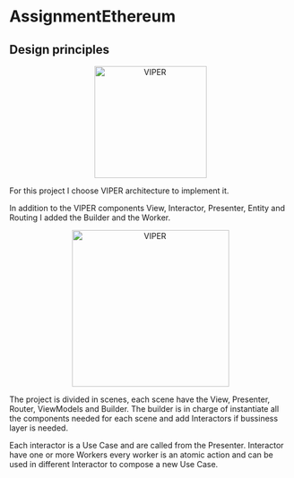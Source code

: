 # AssignmentEthereum

## Design principles

<p align="center">
    <img src="https://www.objc.io/images/issue-13/2014-06-07-viper-intro-0a53d9f8.jpg" alt="VIPER" height="200px">
</p>

For this project I choose VIPER architecture to implement it.

In addition to the VIPER components View, Interactor, Presenter, Entity and Routing I added the Builder and the Worker.
<p align="center">
    <img src="https://www.objc.io/images/issue-13/2014-06-07-viper-wireframe-76305b6d.png" alt="VIPER" height="280px">
</p>

The project is divided in scenes, each scene have the View, Presenter, Router, ViewModels and Builder. The builder is in charge of instantiate all the components needed for each scene and add Interactors if bussiness layer is needed.

Each interactor is a Use Case and are called from the Presenter. Interactor have one or more Workers every worker is an atomic action and can be used in different Interactor to compose a new Use Case. 

